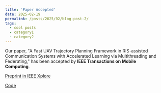 ```yaml
---
title: 'Paper Accepted'
date: 2025-02-19
permalink: /posts/2025/02/blog-post-2/
tags:
  - cool posts
  - category1
  - category2
---
```


Our paper, "A Fast UAV Trajectory Planning Framework in RIS-assisted Communication Systems with Accelerated Learning via Multithreading and Federating," has been accepted by **IEEE Transactions on Mobile Computing**.

<a href="https://www.w3schools.com/">Preprint in IEEE Xplore</a>

<a href="https://github.com/johnhuang2/FedSAC-for-UAV-path-planning">Code</a>


